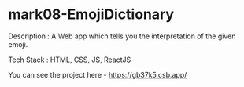 # mark08-EmojiDictionary

Description : A Web app which tells you the interpretation of the given emoji.

Tech Stack : HTML, CSS, JS, ReactJS

You can see the project here - https://gb37k5.csb.app/
